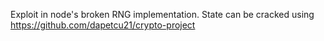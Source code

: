 Exploit in node's broken RNG implementation. State can be cracked using https://github.com/dapetcu21/crypto-project
